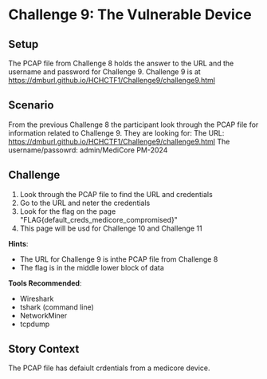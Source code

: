 # Challenge 9: The Vulnerable Device
## Setup
The PCAP file from Challenge 8 holds the answer to the URL and the username and password for Challenge 9.
Challenge 9 is at https://dmburl.github.io/HCHCTF1/Challenge9/challenge9.html

## Scenario
From the previous Challenge 8 the participant look through the PCAP file for information related to Challenge 9.
They are looking for:
The URL: https://dmburl.github.io/HCHCTF1/Challenge9/challenge9.html
The username/passowrd: admin/MediCore PM-2024

## Challenge
1. Look through the PCAP file to find the URL and credentials
2. Go to the URL and neter the credentials
3. Look for the flag on the page "FLAG{default_creds_medicore_compromised}"
4. This page will be usd for Challenge 10 and Challenge 11

**Hints**:
- The URL for Challenge 9 is inthe PCAP file from Challenge 8
- The flag is in the middle lower block of data

**Tools Recommended**:
- Wireshark
- tshark (command line)
- NetworkMiner
- tcpdump

## Story Context
The PCAP file has defaiult crdentials from a medicore device. 